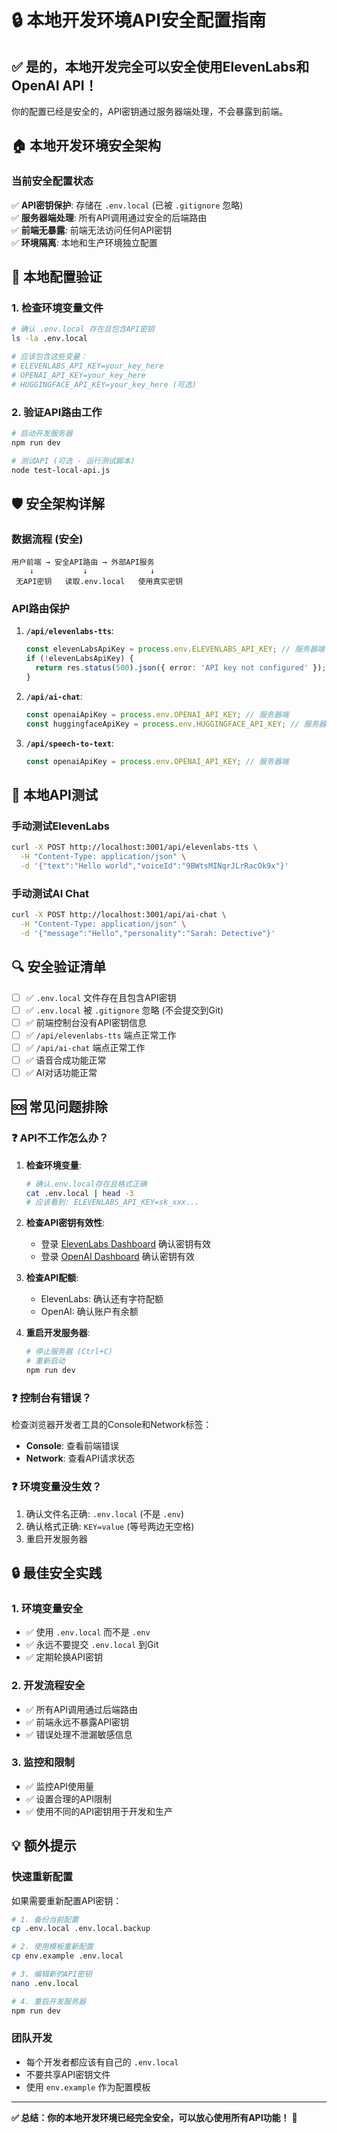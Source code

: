 # 🔒 本地开发环境API安全配置指南

## ✅ **是的，本地开发完全可以安全使用ElevenLabs和OpenAI API！**

你的配置已经是安全的，API密钥通过服务器端处理，不会暴露到前端。

## 🏠 本地开发环境安全架构

### 当前安全配置状态
✅ **API密钥保护**: 存储在 `.env.local` (已被 `.gitignore` 忽略)  
✅ **服务器端处理**: 所有API调用通过安全的后端路由  
✅ **前端无暴露**: 前端无法访问任何API密钥  
✅ **环境隔离**: 本地和生产环境独立配置  

## 🔧 本地配置验证

### 1. 检查环境变量文件
```bash
# 确认 .env.local 存在且包含API密钥
ls -la .env.local

# 应该包含这些变量：
# ELEVENLABS_API_KEY=your_key_here
# OPENAI_API_KEY=your_key_here
# HUGGINGFACE_API_KEY=your_key_here (可选)
```

### 2. 验证API路由工作
```bash
# 启动开发服务器
npm run dev

# 测试API (可选 - 运行测试脚本)
node test-local-api.js
```

## 🛡️ 安全架构详解

### 数据流程 (安全)
```
用户前端 → 安全API路由 → 外部API服务
    ↓           ↓              ↓
 无API密钥   读取.env.local   使用真实密钥
```

### API路由保护
1. **`/api/elevenlabs-tts`**:
   ```typescript
   const elevenLabsApiKey = process.env.ELEVENLABS_API_KEY; // 服务器端
   if (!elevenLabsApiKey) {
     return res.status(500).json({ error: 'API key not configured' });
   }
   ```

2. **`/api/ai-chat`**:
   ```typescript
   const openaiApiKey = process.env.OPENAI_API_KEY; // 服务器端
   const huggingfaceApiKey = process.env.HUGGINGFACE_API_KEY; // 服务器端
   ```

3. **`/api/speech-to-text`**:
   ```typescript
   const openaiApiKey = process.env.OPENAI_API_KEY; // 服务器端
   ```

## 🧪 本地API测试

### 手动测试ElevenLabs
```bash
curl -X POST http://localhost:3001/api/elevenlabs-tts \
  -H "Content-Type: application/json" \
  -d '{"text":"Hello world","voiceId":"9BWtsMINqrJLrRacOk9x"}'
```

### 手动测试AI Chat
```bash
curl -X POST http://localhost:3001/api/ai-chat \
  -H "Content-Type: application/json" \
  -d '{"message":"Hello","personality":"Sarah: Detective"}'
```

## 🔍 安全验证清单

- [ ] ✅ `.env.local` 文件存在且包含API密钥
- [ ] ✅ `.env.local` 被 `.gitignore` 忽略 (不会提交到Git)
- [ ] ✅ 前端控制台没有API密钥信息
- [ ] ✅ `/api/elevenlabs-tts` 端点正常工作
- [ ] ✅ `/api/ai-chat` 端点正常工作
- [ ] ✅ 语音合成功能正常
- [ ] ✅ AI对话功能正常

## 🆘 常见问题排除

### ❓ API不工作怎么办？

1. **检查环境变量**:
   ```bash
   # 确认.env.local存在且格式正确
   cat .env.local | head -3
   # 应该看到: ELEVENLABS_API_KEY=sk_xxx...
   ```

2. **检查API密钥有效性**:
   - 登录 [ElevenLabs Dashboard](https://elevenlabs.io/app/settings) 确认密钥有效
   - 登录 [OpenAI Dashboard](https://platform.openai.com/api-keys) 确认密钥有效

3. **检查API配额**:
   - ElevenLabs: 确认还有字符配额
   - OpenAI: 确认账户有余额

4. **重启开发服务器**:
   ```bash
   # 停止服务器 (Ctrl+C)
   # 重新启动
   npm run dev
   ```

### ❓ 控制台有错误？

检查浏览器开发者工具的Console和Network标签：
- **Console**: 查看前端错误
- **Network**: 查看API请求状态

### ❓ 环境变量没生效？

1. 确认文件名正确: `.env.local` (不是 `.env`)
2. 确认格式正确: `KEY=value` (等号两边无空格)
3. 重启开发服务器

## 🔒 最佳安全实践

### 1. 环境变量安全
- ✅ 使用 `.env.local` 而不是 `.env`
- ✅ 永远不要提交 `.env.local` 到Git
- ✅ 定期轮换API密钥

### 2. 开发流程安全
- ✅ 所有API调用通过后端路由
- ✅ 前端永远不暴露API密钥
- ✅ 错误处理不泄漏敏感信息

### 3. 监控和限制
- ✅ 监控API使用量
- ✅ 设置合理的API限制
- ✅ 使用不同的API密钥用于开发和生产

## 💡 额外提示

### 快速重新配置
如果需要重新配置API密钥：
```bash
# 1. 备份当前配置
cp .env.local .env.local.backup

# 2. 使用模板重新配置
cp env.example .env.local

# 3. 编辑新的API密钥
nano .env.local

# 4. 重启开发服务器
npm run dev
```

### 团队开发
- 每个开发者都应该有自己的 `.env.local`
- 不要共享API密钥文件
- 使用 `env.example` 作为配置模板

---

**✅ 总结：你的本地开发环境已经完全安全，可以放心使用所有API功能！** 🚀
